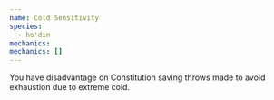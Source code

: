 ```yaml
---
name: Cold Sensitivity
species:
  - ho'din
mechanics:
mechanics: []
---
```

You have disadvantage on Constitution saving throws made to avoid exhaustion due to extreme cold.
